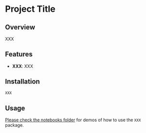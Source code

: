 # Project Title

## Overview

XXX

## Features

- **XXX**: XXX

## Installation

```bash
XXX
```

## Usage
[Please check the notebooks folder](notebooks/) for demos of how to use the `XXX` package.
